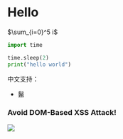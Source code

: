 # Hello

$\sum_{i=0}^5 i$

```python
import time

time.sleep(2)
print("hello world")
```

中文支持：
- 鬣

### Avoid DOM-Based XSS Attack!

<img src=1 onerror='console.log("xss")'>